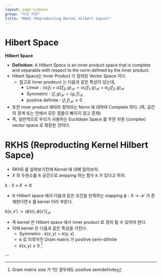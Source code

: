 ```yaml
---
layout: page-sidenav
group: "이것 저것"
title: "RKHS (Reproducting Kernel Hilbert Sapce)"
---
```


# Hibert Space

**Hilbert Space**
- **Definition**: A *Hilbert Space* is an inner product space that is complete and separable with respect to the
norm defined by the inner product.
- Hibert Space는 Inner Product 가 정의된 Vector Space 이다.
	- 참고로 Inner prodeuct 는 다음과 같은 특성이 있는데,
		- Linear : $\langle\alpha_1 f_1 + \alpha2 f_2, g\rangle_\mathcal{H} = \alpha_1\langle f_1 , g\rangle_\mathcal{H} + \alpha_2\langle f_2, g\rangle_\mathcal{H}$
		- Symmetric : $\langle f, g\rangle_\mathcal{H} = \langle g, f\rangle_\mathcal{H}$
		- positive definite : $\langle f, f\rangle_\mathcal{H} \ge 0$
- 또한 inner product 에따라 정의되는 Norm 에 대하여 Complete 하다. (즉, 공간의 경계 또는 안에서 모든 점들이 빠지지 않고 존재)
- 즉, 일반적으로 우리가 사용하는 Euclidean Space 를 무한 차원 (complex) vector space 로 확장한 것이다.

# RKHS (Reproducting Kernel Hilbert Sapce)

- RKHS 를 살펴보기전에 Kernel 에 대해 알아보자.
- $X$ 의 두원소를 $\mathbb{R}$ 공간으로 ampping 하는 함수 $k$ 가 있다고 하자.

$k : X \times X \to \mathbb{R}$

- $\mathbb{R}$-Hilbert space 에서 다음과 같은 조건을 만족하는 mapping $\phi: X \to \mathcal{H}$ 가 존재한다면 k 를 kernel 이라 부른다.

$k(x,x') := \langle \phi(x),\phi(x')\rangle_{\mathcal{H}}$

- 즉 kernel 은 Hilbert space 에서 inner product 로 정의 될 수 있어야 한다.
- 이때 kernel 은 다음과 같은 특성을 가진다.
	- Symmetric : $k(x,y) = k(y,x)$
	- $k$ 로 이루어진 Gram matrix 가 positive semi-difinite
	- $k(x,y) \ge 0$ [^1]

--
[^1]: Gram matrix size 가 1인 경우에도 positive semidefinite